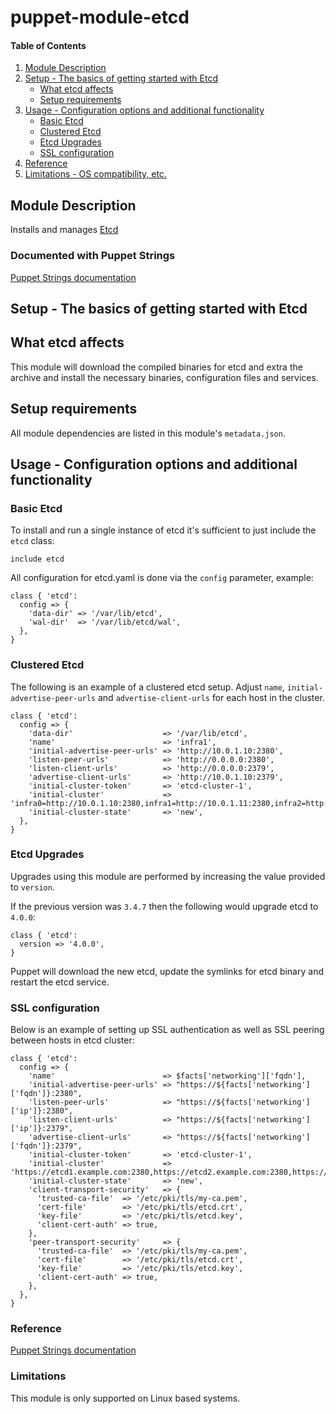 # puppet-module-etcd

#### Table of Contents

1. [Module Description](#module-description)
1. [Setup - The basics of getting started with Etcd](#setup)
    * [What etcd affects](#what-etcd-affects)
    * [Setup requirements](#setup-requirements)
1. [Usage - Configuration options and additional functionality](#usage)
    * [Basic Etcd](#basic-etcd)
    * [Clustered Etcd](#clustered-etcd)
    * [Etcd Upgrades](#etcd-upgrades)
    * [SSL configuration](#ssl-configuration)
1. [Reference](#reference)
1. [Limitations - OS compatibility, etc.](#limitations)

## Module Description

Installs and manages [Etcd](https://etcd.io/)

### Documented with Puppet Strings

[Puppet Strings documentation](http://tailored-automation.github.io/puppet-module-etcd/)

## Setup - The basics of getting started with Etcd

## What etcd affects

This module will download the compiled binaries for etcd and extra the archive and install the necessary binaries, configuration files and services.

## Setup requirements

All module dependencies are listed in this module's `metadata.json`.

## Usage - Configuration options and additional functionality

### Basic Etcd

To install and run a single instance of etcd it's sufficient to just include the `etcd` class:

```puppet
include etcd
```

All configuration for etcd.yaml is done via the `config` parameter, example:

```puppet
class { 'etcd':
  config => {
    'data-dir' => '/var/lib/etcd',
    'wal-dir'  => '/var/lib/etcd/wal',
  },
}
```

### Clustered Etcd

The following is an example of a clustered etcd setup.
Adjust `name`, `initial-advertise-peer-urls` and `advertise-client-urls` for each host in the cluster.

```puppet
class { 'etcd':
  config => {
    'data-dir'                    => '/var/lib/etcd',
    'name'                        => 'infra1',
    'initial-advertise-peer-urls' => 'http://10.0.1.10:2380',
    'listen-peer-urls'            => 'http://0.0.0.0:2380',
    'listen-client-urls'          => 'http://0.0.0.0:2379',
    'advertise-client-urls'       => 'http://10.0.1.10:2379',
    'initial-cluster-token'       => 'etcd-cluster-1',
    'initial-cluster'             => 'infra0=http://10.0.1.10:2380,infra1=http://10.0.1.11:2380,infra2=http://10.0.1.12:2380',
    'initial-cluster-state'       => 'new',
  },
}
```

### Etcd Upgrades

Upgrades using this module are performed by increasing the value provided to `version`.

If the previous version was `3.4.7` then the following would upgrade etcd to `4.0.0`:

```puppet
class { 'etcd':
  version => '4.0.0',
}
```

Puppet will download the new etcd, update the symlinks for etcd binary and restart the etcd service.

### SSL configuration

Below is an example of setting up SSL authentication as well as SSL peering between hosts in etcd cluster:

```puppet
class { 'etcd':
  config => {
    'name'                        => $facts['networking']['fqdn'],
    'initial-advertise-peer-urls' => "https://${facts['networking']['fqdn']}:2380",
    'listen-peer-urls'            => "https://${facts['networking']['ip']}:2380",
    'listen-client-urls'          => "https://${facts['networking']['ip']}:2379",
    'advertise-client-urls'       => "https://${facts['networking']['fqdn']}:2379",
    'initial-cluster-token'       => 'etcd-cluster-1',
    'initial-cluster'             => 'https://etcd1.example.com:2380,https://etcd2.example.com:2380,https://etcd3.example.com:2380',
    'initial-cluster-state'       => 'new',
    'client-transport-security'   => {
      'trusted-ca-file'  => '/etc/pki/tls/my-ca.pem',
      'cert-file'        => '/etc/pki/tls/etcd.crt',
      'key-file'         => '/etc/pki/tls/etcd.key',
      'client-cert-auth' => true,
    },
    'peer-transport-security'     => {
      'trusted-ca-file'  => '/etc/pki/tls/my-ca.pem',
      'cert-file'        => '/etc/pki/tls/etcd.crt',
      'key-file'         => '/etc/pki/tls/etcd.key',
      'client-cert-auth' => true,
    },
  },
}
```

### Reference

[Puppet Strings documentation](http://tailored-automation.github.io/puppet-module-etcd/)

### Limitations

This module is only supported on Linux based systems.
